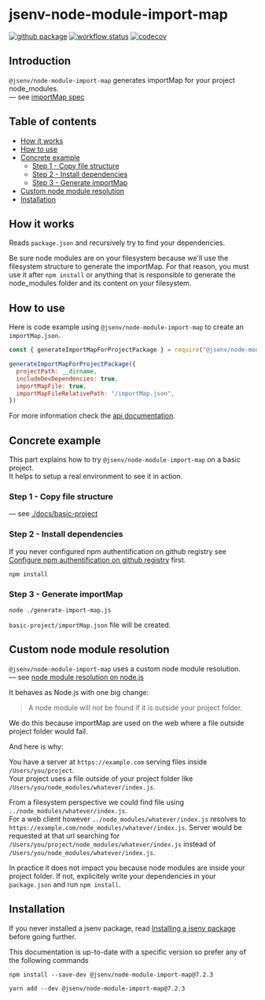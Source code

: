 # jsenv-node-module-import-map

[![github package](https://img.shields.io/github/package-json/v/jsenv/jsenv-node-module-import-map.svg?label=package&logo=github)](https://github.com/jsenv/jsenv-node-module-import-map/packages)
[![workflow status](https://github.com/jsenv/jsenv-node-module-import-map/workflows/continuous%20testing/badge.svg)](https://github.com/jsenv/jsenv-node-module-import-map/actions?workflow=continuous+testing)
[![codecov](https://codecov.io/gh/jsenv/jsenv-node-module-import-map/branch/master/graph/badge.svg)](https://codecov.io/gh/jsenv/jsenv-node-module-import-map)

## Introduction

`@jsenv/node-module-import-map` generates importMap for your project node_modules.<br />
— see [importMap spec](https://github.com/WICG/import-maps)

## Table of contents

- [How it works](#how-it-works)
- [How to use](#how-to-use)
- [Concrete example](#concrete-example)
  - [Step 1 - Copy file structure](#step-1---copy-file-structure)
  - [Step 2 - Install dependencies](#step-2---install-dependencies)
  - [Step 3 - Generate importMap](#step-3---generate-importMap)
- [Custom node module resolution](#custom-node-module-resolution)
- [Installation](#installation-using-npm)

## How it works

Reads `package.json` and recursively try to find your dependencies.<br />

Be sure node modules are on your filesystem because we'll use the filesystem structure to generate the importMap. For that reason, you must use it after `npm install` or anything that is responsible to generate the node_modules folder and its content on your filesystem.<br />

## How to use

Here is code example using `@jsenv/node-module-import-map` to create an `importMap.json`.

```js
const { generateImportMapForProjectPackage } = require("@jsenv/node-module-import-map")

generateImportMapForProjectPackage({
  projectPath: __dirname,
  includeDevDependencies: true,
  importMapFile: true,
  importMapFileRelativePath: "/importMap.json",
})
```

For more information check the [api documentation](./docs/api.md).

## Concrete example

This part explains how to try `@jsenv/node-module-import-map` on a basic project.<br />
It helps to setup a real environment to see it in action.

### Step 1 - Copy file structure

— see [./docs/basic-project](./docs/basic-project)

### Step 2 - Install dependencies

If you never configured npm authentification on github registry see [Configure npm authentification on github registry](https://github.com/jsenv/jsenv-core/blob/master/docs/installing-jsenv-package.md#configure-npm-authentification-on-github-registry) first.

```console
npm install
```

### Step 3 - Generate importMap

```console
node ./generate-import-map.js
```

`basic-project/importMap.json` file will be created.

## Custom node module resolution

`@jsenv/node-module-import-map` uses a custom node module resolution.<br />
— see [node module resolution on node.js](https://nodejs.org/api/modules.html#modules_all_together)

It behaves as Node.js with one big change:

> A node module will not be found if it is outside your project folder.

We do this because importMap are used on the web where a file outside project folder would fail.<br/>

And here is why:

You have a server at `https://example.com` serving files inside `/Users/you/project`.<br />
Your project uses a file outside of your project folder like `/Users/you/node_modules/whatever/index.js`.

From a filesystem perspective we could find file using `../node_modules/whatever/index.js`.<br />
For a web client however `../node_modules/whatever/index.js` resolves to `https://example.com/node_modules/whatever/index.js`. Server would be requested at that url searching for `/Users/you/project/node_modules/whatever/index.js` instead of `/Users/you/node_modules/whatever/index.js`.

In practice it does not impact you because node modules are inside your project folder. If not, explicitely write your dependencies in your `package.json` and run `npm install`.

## Installation

If you never installed a jsenv package, read [Installing a jsenv package](https://github.com/jsenv/jsenv-core/blob/master/docs/installing-jsenv-package.md#installing-a-jsenv-package) before going further.

This documentation is up-to-date with a specific version so prefer any of the following commands

```console
npm install --save-dev @jsenv/node-module-import-map@7.2.3
```

```console
yarn add --dev @jsenv/node-module-import-map@7.2.3
```
